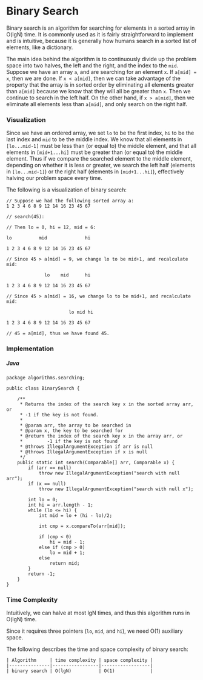 # Binary Search

Binary search is an algorithm for searching for elements in a sorted array in 
O(lgN) time. It is commonly used as it is fairly straightforward to 
implement and is intuitive, because it is generally how humans search in a 
sorted list of elements, like a dictionary.

The main idea behind the algorithm is to continuously divide up the problem
space into two halves, the left and the right, and the index to the `mid`.
Suppose we have an array `a`, and are searching for an element `x`. If 
`a[mid] = x`, then we are done. If `x < a[mid]`, then we can take advantage of 
the property that the array is in sorted order by eliminating all elements 
greater than `a[mid]` because we know that they will all be greater than `x`. 
Then we continue to search in the left half. On the other hand, if `x > a[mid]`,
then we eliminate all elements less than `a[mid]`, and only search on the right
half.

### Visualization

Since we have an ordered array, we set `lo` to be the first index, `hi` to be 
the last index and `mid` to be the middle index. We know that all elements in 
`[lo...mid-1]` must be less than (or equal to) the middle element, and that all 
elements in `[mid+1...hi]` must be greater than (or equal to) the middle 
element. Thus if we compare the searched element to the middle element, 
depending on whether it is less or greater, we search the left half 
(elements in `[lo...mid-1]`) or the right half (elements in `[mid+1...hi]`), 
effectively halving our problem space every time.

The following is a visualization of binary search:

```
// Suppose we had the following sorted array a:
1 2 3 4 6 8 9 12 14 16 23 45 67

// search(45):

// Then lo = 0, hi = 12, mid = 6:

lo          mid              hi

1 2 3 4 6 8 9 12 14 16 23 45 67

// Since 45 > a[mid] = 9, we change lo to be mid+1, and recalculate mid:

              lo    mid      hi

1 2 3 4 6 8 9 12 14 16 23 45 67

// Since 45 > a[mid] = 16, we change lo to be mid+1, and recalculate mid:

                       lo mid hi

1 2 3 4 6 8 9 12 14 16 23 45 67

// 45 = a[mid], thus we have found 45.
```

### Implementation 

##### Java

```
package algorithms.searching;

public class BinarySearch {

    /**
     * Returns the index of the search key x in the sorted array arr, or
     * -1 if the key is not found.
     *
     * @param arr, the array to be searched in
     * @param x, the key to be searched for
     * @return the index of the search key x in the array arr, or
     *         -1 if the key is not found
     * @throws IllegalArgumentException if arr is null
     * @throws IllegalArgumentException if x is null
     */
    public static int search(Comparable[] arr, Comparable x) {
        if (arr == null)
            throw new IllegalArgumentException("search with null arr");
        if (x == null)
            throw new IllegalArgumentException("search with null x");

        int lo = 0;
        int hi = arr.length - 1;
        while (lo <= hi) {
            int mid = lo + (hi - lo)/2;

            int cmp = x.compareTo(arr[mid]);

            if (cmp < 0)
                hi = mid - 1;
            else if (cmp > 0)
                lo = mid + 1;
            else
                return mid;
        }
        return -1;
    }
}
```

### Time Complexity

Intuitively, we can halve at most lgN times, and thus this algorithm runs in 
O(lgN) time.

Since it requires three pointers (`lo`, `mid`, and `hi`), we need O(1)
auxiliary space.

The following describes the time and space complexity of binary search:

```
| Algorithm     | time complexity | space complexity |
|---------------|-----------------|------------------|
| binary search | O(lgN)          | O(1)             |
```